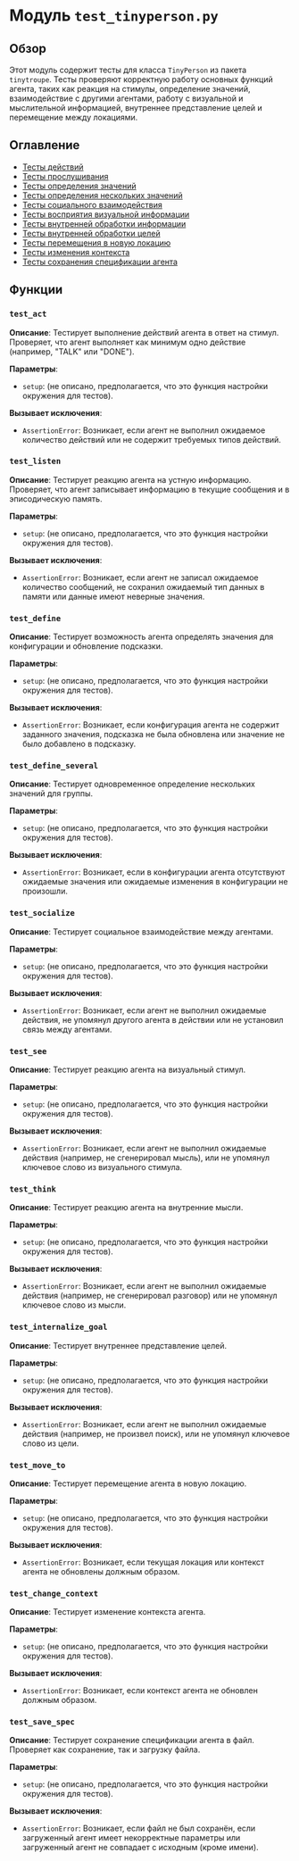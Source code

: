# Модуль `test_tinyperson.py`

## Обзор

Этот модуль содержит тесты для класса `TinyPerson` из пакета `tinytroupe`.  Тесты проверяют корректную работу основных функций агента, таких как реакция на стимулы, определение значений, взаимодействие с другими агентами, работу с визуальной и мыслительной информацией,  внутреннее представление целей и перемещение между локациями.

## Оглавление

* [Тесты действий](#тесты-действий)
* [Тесты прослушивания](#тесты-прослушивания)
* [Тесты определения значений](#тесты-определения-значений)
* [Тесты определения нескольких значений](#тесты-определения-нескольких-значений)
* [Тесты социального взаимодействия](#тесты-социального-взаимодействия)
* [Тесты восприятия визуальной информации](#тесты-восприятия-визуальной-информации)
* [Тесты внутренней обработки информации](#тесты-внутренней-обработки-информации)
* [Тесты внутренней обработки целей](#тесты-внутренней-обработки-целей)
* [Тесты перемещения в новую локацию](#тесты-перемещения-в-новую-локацию)
* [Тесты изменения контекста](#тесты-изменения-контекста)
* [Тесты сохранения спецификации агента](#тесты-сохранения-спецификации-агента)


## Функции

### `test_act`

**Описание**: Тестирует выполнение действий агента в ответ на стимул.  Проверяет, что агент выполняет как минимум одно действие (например, "TALK" или "DONE").

**Параметры**:
- `setup`: (не описано, предполагается, что это функция настройки окружения для тестов).


**Вызывает исключения**:
- `AssertionError`:  Возникает, если агент не выполнил ожидаемое количество действий или не содержит требуемых типов действий.


### `test_listen`

**Описание**: Тестирует реакцию агента на устную информацию. Проверяет, что агент записывает информацию в текущие сообщения и в эписодическую память.

**Параметры**:
- `setup`: (не описано, предполагается, что это функция настройки окружения для тестов).

**Вызывает исключения**:
- `AssertionError`: Возникает, если агент не записал ожидаемое количество сообщений, не сохранил ожидаемый тип данных в памяти или данные имеют неверные значения.


### `test_define`

**Описание**: Тестирует возможность агента определять значения для конфигурации и обновление подсказки.

**Параметры**:
- `setup`: (не описано, предполагается, что это функция настройки окружения для тестов).

**Вызывает исключения**:
- `AssertionError`: Возникает, если конфигурация агента не содержит заданного значения, подсказка не была обновлена или значение не было добавлено в подсказку.


### `test_define_several`

**Описание**: Тестирует одновременное определение нескольких значений для группы.

**Параметры**:
- `setup`: (не описано, предполагается, что это функция настройки окружения для тестов).

**Вызывает исключения**:
- `AssertionError`:  Возникает, если в конфигурации агента отсутствуют ожидаемые значения или ожидаемые изменения в конфигурации не произошли.


### `test_socialize`

**Описание**: Тестирует социальное взаимодействие между агентами.

**Параметры**:
- `setup`: (не описано, предполагается, что это функция настройки окружения для тестов).

**Вызывает исключения**:
- `AssertionError`:  Возникает, если агент не выполнил ожидаемые действия, не упомянул другого агента в действии или не установил связь между агентами.


### `test_see`

**Описание**: Тестирует реакцию агента на визуальный стимул.

**Параметры**:
- `setup`: (не описано, предполагается, что это функция настройки окружения для тестов).

**Вызывает исключения**:
- `AssertionError`:  Возникает, если агент не выполнил ожидаемые действия (например, не сгенерировал мысль), или не упомянул ключевое слово из визуального стимула.


### `test_think`

**Описание**: Тестирует реакцию агента на внутренние мысли.

**Параметры**:
- `setup`: (не описано, предполагается, что это функция настройки окружения для тестов).

**Вызывает исключения**:
- `AssertionError`:  Возникает, если агент не выполнил ожидаемые действия (например, не сгенерировал разговор) или не упомянул ключевое слово из мысли.


### `test_internalize_goal`

**Описание**: Тестирует внутреннее представление целей.

**Параметры**:
- `setup`: (не описано, предполагается, что это функция настройки окружения для тестов).

**Вызывает исключения**:
- `AssertionError`: Возникает, если агент не выполнил ожидаемые действия (например, не произвел поиск), или не упомянул ключевое слово из цели.


### `test_move_to`

**Описание**: Тестирует перемещение агента в новую локацию.

**Параметры**:
- `setup`: (не описано, предполагается, что это функция настройки окружения для тестов).

**Вызывает исключения**:
- `AssertionError`: Возникает, если текущая локация или контекст агента не обновлены должным образом.


### `test_change_context`

**Описание**: Тестирует изменение контекста агента.

**Параметры**:
- `setup`: (не описано, предполагается, что это функция настройки окружения для тестов).

**Вызывает исключения**:
- `AssertionError`: Возникает, если контекст агента не обновлен должным образом.


### `test_save_spec`

**Описание**: Тестирует сохранение спецификации агента в файл. Проверяет как сохранение, так и загрузку файла.

**Параметры**:
- `setup`: (не описано, предполагается, что это функция настройки окружения для тестов).

**Вызывает исключения**:
- `AssertionError`: Возникает, если файл не был сохранён, если загруженный агент имеет некорректные параметры или загруженный агент не совпадает с исходным (кроме имени).